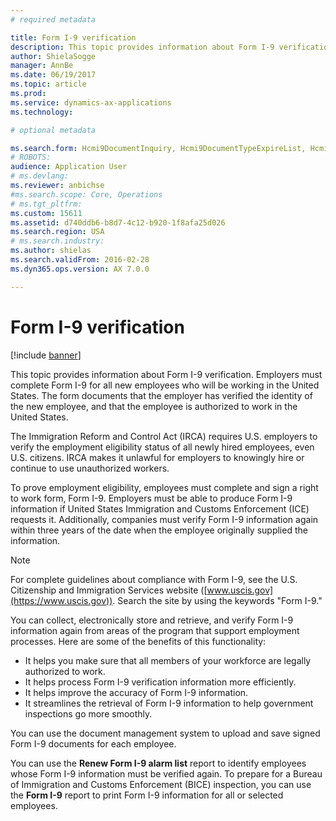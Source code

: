 ```yaml
---
# required metadata

title: Form I-9 verification
description: This topic provides information about Form I-9 verification. Employers must complete Form I-9 for all new employees who will be working in the United States. The form documents that the employer has verified the identity of the new employee, and that the employee is authorized to work in the United States.
author: ShielaSogge
manager: AnnBe
ms.date: 06/19/2017
ms.topic: article
ms.prod: 
ms.service: dynamics-ax-applications
ms.technology: 

# optional metadata

ms.search.form: Hcmi9DocumentInquiry, Hcmi9DocumentTypeExpireList, Hcmi9DocumentType 
# ROBOTS: 
audience: Application User
# ms.devlang: 
ms.reviewer: anbichse
#ms.search.scope: Core, Operations
# ms.tgt_pltfrm: 
ms.custom: 15611
ms.assetid: d740ddb6-b8d7-4c12-b920-1f8afa25d026
ms.search.region: USA
# ms.search.industry: 
ms.author: shielas
ms.search.validFrom: 2016-02-28
ms.dyn365.ops.version: AX 7.0.0

---
```


# Form I-9 verification

[!include [banner](../../includes/banner.md)]

This topic provides information about Form I-9 verification. Employers must complete Form I-9 for all new employees who will be working in the United States. The form documents that the employer has verified the identity of the new employee, and that the employee is authorized to work in the United States.

The Immigration Reform and Control Act (IRCA) requires U.S. employers to verify the employment eligibility status of all newly hired employees, even U.S. citizens. IRCA makes it unlawful for employers to knowingly hire or continue to use unauthorized workers. 

To prove employment eligibility, employees must complete and sign a right to work form, Form I-9. Employers must be able to produce Form I-9 information if United States Immigration and Customs Enforcement (ICE) requests it. Additionally, companies must verify Form I-9 information again within three years of the date when the employee originally supplied the information. 

> [!NOTE]
> For complete guidelines about compliance with Form I-9, see the U.S. Citizenship and Immigration Services website ([www.uscis.gov](https://www.uscis.gov)). Search the site by using the keywords "Form I-9." 

You can collect, electronically store and retrieve, and verify Form I-9 information again from areas of the program that support employment processes. Here are some of the benefits of this functionality:

- It helps you make sure that all members of your workforce are legally authorized to work.
- It helps process Form I-9 verification information more efficiently.
- It helps improve the accuracy of Form I-9 information.
- It streamlines the retrieval of Form I-9 information to help government inspections go more smoothly.

You can use the document management system to upload and save signed Form I-9 documents for each employee. 

You can use the **Renew Form I-9 alarm list** report to identify employees whose Form I-9 information must be verified again. To prepare for a Bureau of Immigration and Customs Enforcement (BICE) inspection, you can use the **Form I-9** report to print Form I-9 information for all or selected employees.

